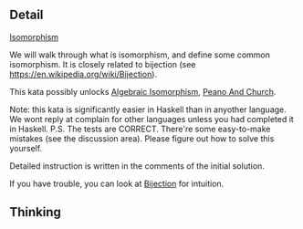 ## Detail

[Isomorphism](https://www.codewars.com/kata/5922543bf9c15705d0000020)

We will walk through what is isomorphism, and define some common isomorphism. It is closely related to bijection (see <https://en.wikipedia.org/wiki/Bijection>).

This kata possibly unlocks [Algebraic Isomorphism](https://www.codewars.com/kata/algebraic-isomorphism), [Peano And Church](https://www.codewars.com/kata/peano-and-church/).

Note: this kata is significantly easier in Haskell than in anyother language. We wont reply at complain for other languages unless you had completed it in Haskell.
P.S. The tests are CORRECT. There're some easy-to-make mistakes (see the discussion area). Please figure out how to solve this yourself.

Detailed instruction is written in the comments of the initial solution.

If you have trouble, you can look at [Bijection](https://en.wikipedia.org/wiki/Bijection) for intuition.

## Thinking

